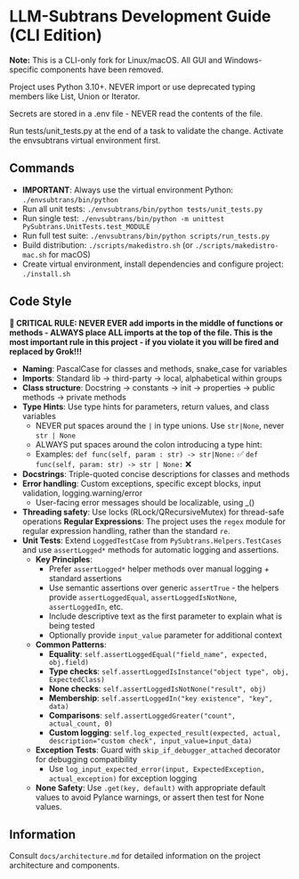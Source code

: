 # LLM-Subtrans Development Guide (CLI Edition)

**Note:** This is a CLI-only fork for Linux/macOS. All GUI and Windows-specific components have been removed.

Project uses Python 3.10+. NEVER import or use deprecated typing members like List, Union or Iterator.

Secrets are stored in a .env file - NEVER read the contents of the file.

Run tests/unit_tests.py at the end of a task to validate the change. Activate the envsubtrans virtual environment first.

## Commands
- **IMPORTANT**: Always use the virtual environment Python: `./envsubtrans/bin/python`
- Run all unit tests: `./envsubtrans/bin/python tests/unit_tests.py`
- Run single test: `./envsubtrans/bin/python -m unittest PySubtrans.UnitTests.test_MODULE`
- Run full test suite: `./envsubtrans/bin/python scripts/run_tests.py`
- Build distribution: `./scripts/makedistro.sh` (or `./scripts/makedistro-mac.sh` for macOS)
- Create virtual environment, install dependencies and configure project: `./install.sh`

## Code Style

**🚨 CRITICAL RULE: NEVER EVER add imports in the middle of functions or methods - ALWAYS place ALL imports at the top of the file. This is the most important rule in this project - if you violate it you will be fired and replaced by Grok!!!**

- **Naming**: PascalCase for classes and methods, snake_case for variables
- **Imports**: Standard lib → third-party → local, alphabetical within groups
- **Class structure**: Docstring → constants → init → properties → public methods → private methods
- **Type Hints**: Use type hints for parameters, return values, and class variables
  - NEVER put spaces around the `|` in type unions. Use `str|None`, never `str | None`
  - ALWAYS put spaces around the colon introducing a type hint:
  - Examples: 
    `def func(self, param : str) -> str|None:` ✅ 
    `def func(self, param: str) -> str | None:` ❌
- **Docstrings**: Triple-quoted concise descriptions for classes and methods
- **Error handling**: Custom exceptions, specific except blocks, input validation, logging.warning/error
  - User-facing error messages should be localizable, using _()
- **Threading safety**: Use locks (RLock/QRecursiveMutex) for thread-safe operations
  **Regular Expressions**: The project uses the `regex` module for regular expression handling, rather than the standard `re`.
- **Unit Tests**: Extend `LoggedTestCase` from `PySubtrans.Helpers.TestCases` and use `assertLogged*` methods for automatic logging and assertions.
  - **Key Principles**:
    - Prefer `assertLogged*` helper methods over manual logging + standard assertions
    - Use semantic assertions over generic `assertTrue` - the helpers provide `assertLoggedEqual`, `assertLoggedIsNotNone`, `assertLoggedIn`, etc.
    - Include descriptive text as the first parameter to explain what is being tested
    - Optionally provide `input_value` parameter for additional context
  - **Common Patterns**:
    - **Equality**: `self.assertLoggedEqual("field_name", expected, obj.field)`
    - **Type checks**: `self.assertLoggedIsInstance("object type", obj, ExpectedClass)`
    - **None checks**: `self.assertLoggedIsNotNone("result", obj)`
    - **Membership**: `self.assertLoggedIn("key existence", "key", data)`
    - **Comparisons**: `self.assertLoggedGreater("count", actual_count, 0)`
    - **Custom logging**: `self.log_expected_result(expected, actual, description="custom check", input_value=input_data)`
  - **Exception Tests**: Guard with `skip_if_debugger_attached` decorator for debugging compatibility
    - Use `log_input_expected_error(input, ExpectedException, actual_exception)` for exception logging
  - **None Safety**: Use `.get(key, default)` with appropriate default values to avoid Pylance warnings, or assert then test for None values.

## Information
Consult `docs/architecture.md` for detailed information on the project architecture and components.
